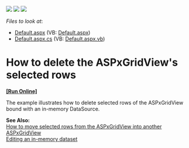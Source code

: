 <!-- default badges list -->
![](https://img.shields.io/endpoint?url=https://codecentral.devexpress.com/api/v1/VersionRange/128538957/13.1.5%2B)
[![](https://img.shields.io/badge/Open_in_DevExpress_Support_Center-FF7200?style=flat-square&logo=DevExpress&logoColor=white)](https://supportcenter.devexpress.com/ticket/details/E3076)
[![](https://img.shields.io/badge/📖_How_to_use_DevExpress_Examples-e9f6fc?style=flat-square)](https://docs.devexpress.com/GeneralInformation/403183)
<!-- default badges end -->
<!-- default file list -->
*Files to look at*:

* [Default.aspx](./CS/Default.aspx) (VB: [Default.aspx](./VB/Default.aspx))
* [Default.aspx.cs](./CS/Default.aspx.cs) (VB: [Default.aspx.vb](./VB/Default.aspx.vb))
<!-- default file list end -->
# How to delete the ASPxGridView's selected rows
<!-- run online -->
**[[Run Online]](https://codecentral.devexpress.com/128538957/)**
<!-- run online end -->


<p>The example illustrates how to delete selected rows of the ASPxGridView bound with an in-memory DataSource.</p><p><strong>See Also:<br />
</strong><a href="https://www.devexpress.com/Support/Center/p/E2636">How to move selected rows from the ASPxGridView into another ASPxGridView</a><strong><br />
</strong><a href="https://www.devexpress.com/Support/Center/p/E257">Editing an in-memory dataset</a></p>

<br/>


